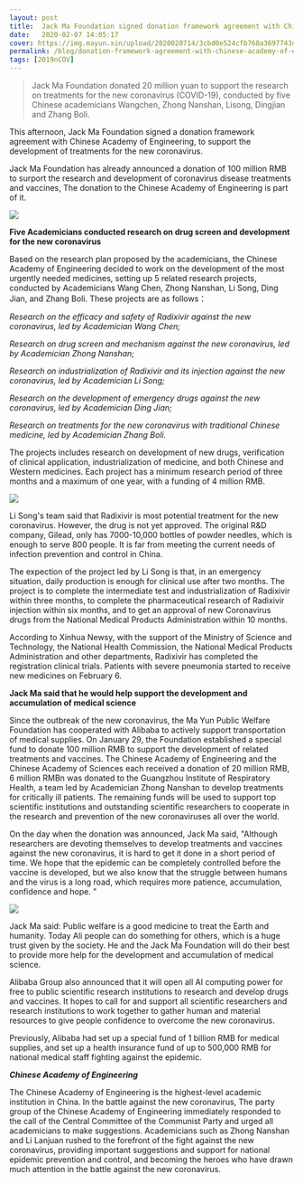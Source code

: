 ```yaml
---
layout: post
title:  Jack Ma Foundation signed donation framework agreement with Chinese Academy of Engineering
date:   2020-02-07 14:05:17
cover: https://img.mayun.xin/upload/2020020714/3cbd0e524cfb768a3697743d54fc68dd.jpg
permalink: /blog/donation-framework-agreement-with-chinese-academy-of-engineering
tags: [2019nCOV]
---
```


> Jack Ma Foundation donated 20 million yuan to support the research on treatments for the new coronavirus (COVID-19), conducted by five Chinese academicians Wangchen, Zhong Nanshan, Lisong, Dingjian and Zhang Boli.

This afternoon, Jack Ma Foundation signed a donation framework agreement with Chinese Academy of Engineering, to support the development of treatments for the new coronavirus.

Jack Ma Foundation has already announced a donation of 100 million RMB to surport the research and development of coronavirus disease treatments and vaccines, The donation to the Chinese Academy of Engineering is part of it.

![](https://img.mayun.xin/upload/2020031516/ec44a79137699aa36e0f3512e4ed5b2f.jpeg)

**Five Academicians conducted research on drug screen and development for the new coronavirus**

Based on the research plan proposed by the academicians, the Chinese Academy of Engineering decided to work on the development of the most urgently needed medicines, setting up 5 related research projects, conducted by Academicians Wang Chen, Zhong Nanshan, Li Song, Ding Jian, and Zhang Boli. These projects are as follows：

*Research on the efficacy and safety of Radixivir against the new coronavirus, led by Academician Wang Chen;*

*Research on drug screen and mechanism against the new coronavirus, led by Academician Zhong Nanshan;*

*Research on industrialization of Radixivir and its injection against the new coronavirus, led by Academician Li Song;*

*Research on the development of emergency drugs against the new coronavirus, led by Academician Ding Jian;*

*Research on treatments for the new coronavirus with traditional Chinese medicine, led by Academician Zhang Boli.*

The projects includes research on development of new drugs, verification of clinical application, industrialization of medicine, and both Chinese and Western medicines. Each project has a minimum research period of three months and a maximum of one year, with a funding of 4 million RMB.

![](https://img.mayun.xin/upload/2020031516/88c8982b8eba323f2231740b47499b82.jpeg)

Li Song's team said that Radixivir is most potential treatment for the new coronavirus. However, the drug is not yet approved. The original R&D company, Gilead, only has 7000-10,000 bottles of powder needles, which is enough to serve 800 people. It is far from meeting the current needs of infection prevention and control in China.

The expection of the project led by  Li Song is that, in an emergency situation, daily production is enough for clinical use after two months. The project is to complete the intermediate test and industrialization of Radixivir within three months, to complete the pharmaceutical research of Radixivir injection within six months, and to get an approval of new Coronavirus drugs from the National Medical Products Administration within 10 months.  

According to Xinhua Newsy, with the support of the Ministry of Science and Technology, the National Health Commission, the National Medical Products Administration and other departments, Radixivir has completed the registration clinical trials. Patients with severe pneumonia started to receive new medicines on February 6.

**Jack Ma said that he would help support the development and accumulation of medical science**

 Since the outbreak of the new coronavirus, the Ma Yun Public Welfare Foundation has cooperated with Alibaba to actively support transportation of medical supplies. On January 29, the Foundation established a special fund to donate 100 million RMB to support the development of related treatments and vaccines. The Chinese Academy of Engineering and the Chinese Academy of Sciences each received a donation of 20 million RMB, 6 million RMBn was donated to the Guangzhou Institute of Respiratory Health, a team led by Academician Zhong Nanshan to develop treatments for critically ill patients. The remaining funds will be used to support top scientific institutions and outstanding scientific researchers to cooperate in the research and prevention of the new coronaviruses all over the world.

On the day when the donation was announced, Jack Ma said, "Although researchers are devoting themselves to develop treatments and vaccines against the new coronavirus, it is hard to get it done in a short period of time. We hope that the epidemic can be completely controlled before the vaccine is developed, but we also know that the struggle between humans and the virus is a long road, which requires more patience, accumulation, confidence and hope. "

![](https://img.mayun.xin/upload/2020031516/72c8818f3876199ccf44198e1ab9f253.jpeg)

Jack Ma said: Public welfare is a good medicine to treat the Earth and humanity. Today Ali people can do something for others, which is a huge trust given by the society. He and the Jack Ma Foundation will do their best to provide more help for the development and accumulation of medical science.

Alibaba Group also announced that it will open all AI computing power for free to public scientific research institutions to research and develop drugs and vaccines. It hopes to call for and support all scientific researchers and research institutions to work together to gather human and material resources to give people confidence to overcome the new coronavirus. 

Previously, Alibaba had set up a special fund of 1 billion RMB for medical supplies, and set up a health insurance fund of up to 500,000 RMB for national medical staff fighting against the epidemic. 



***Chinese Academy of Engineering***

The Chinese Academy of Engineering is the highest-level academic institution in China. In the battle against the new coronavirus, The party group of the Chinese Academy of Engineering immediately responded to the call of the Central Committee of the Communist Party and urged all academicians to make suggestions. Academicians such as Zhong Nanshan and Li Lanjuan rushed to the forefront of the fight against the new coronavirus, providing important suggestions and support for national epidemic prevention and control, and becoming the heroes who have drawn much attention in the battle against the new coronavirus.